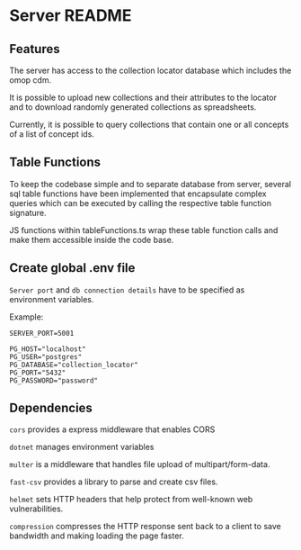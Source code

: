# Server README
## Features
The server has access to the collection locator database which includes the omop cdm.

It is possible to upload new collections and their attributes to the locator and to download randomly generated collections as spreadsheets.

Currently, it is possible to query collections that contain one or all concepts of a list of concept ids.

## Table Functions
To keep the codebase simple and to separate database from server, several sql table functions have been implemented that encapsulate complex queries which can be executed by calling the respective table function signature.

JS functions within tableFunctions.ts wrap these table function calls and make them accessible inside the code base.

## Create global .env file
`Server port` and `db connection details` have to be specified as environment variables.

Example:
```
SERVER_PORT=5001

PG_HOST="localhost"
PG_USER="postgres"
PG_DATABASE="collection_locator"
PG_PORT="5432"
PG_PASSWORD="password"
```

## Dependencies
`cors` provides a express middleware that enables CORS

`dotnet` manages environment variables

`multer` is a middleware that handles file upload of multipart/form-data.

`fast-csv` provides a library to parse and create csv files.

`helmet` sets HTTP headers that help protect from well-known web vulnerabilities.

`compression` compresses the HTTP response sent back to a client to save bandwidth and making loading the page faster.
